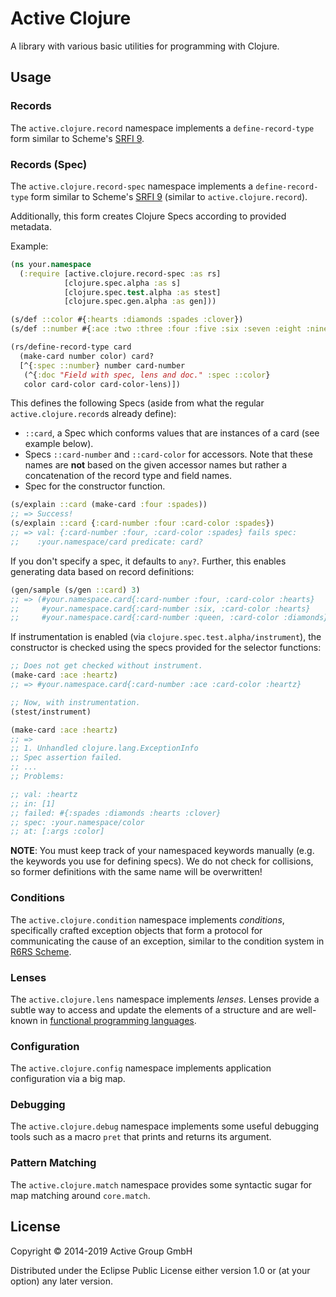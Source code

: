 # Active Clojure

A library with various basic utilities for programming with Clojure.

## Usage

### Records

The `active.clojure.record` namespace implements a
`define-record-type` form similar to Scheme's [SRFI
9](http://srfi.schemers.org/srfi-9/).

### Records (Spec)

The `active.clojure.record-spec` namespace implements a
`define-record-type` form similar to Scheme's [SRFI
9](http://srfi.schemers.org/srfi-9/) (similar to `active.clojure.record`).

Additionally, this form creates Clojure Specs according to provided metadata.

Example:

```clojure
(ns your.namespace
  (:require [active.clojure.record-spec :as rs]
            [clojure.spec.alpha :as s]
            [clojure.spec.test.alpha :as stest]
            [clojure.spec.gen.alpha :as gen]))

(s/def ::color #{:hearts :diamonds :spades :clover})
(s/def ::number #{:ace :two :three :four :five :six :seven :eight :nine :ten :jack :queen :king})

(rs/define-record-type card
  (make-card number color) card?
  [^{:spec ::number} number card-number
   (^{:doc "Field with spec, lens and doc." :spec ::color}
   color card-color card-color-lens)])
```

This defines the following Specs (aside from what the regular 
`active.clojure.record`s already define):

* `::card`, a Spec which conforms values that are instances of a card (see 
  example below).
* Specs `::card-number` and `::card-color` for accessors. Note that these names
  are **not** based on the given accessor names but rather a concatenation of
  the record type and field names.
* Spec for the constructor function.

```clojure
(s/explain ::card (make-card :four :spades))
;; => Success!
(s/explain ::card {:card-number :four :card-color :spades})
;; => val: {:card-number :four, :card-color :spades} fails spec:
;;    :your.namespace/card predicate: card?
```

If you don't specify a spec, it defaults to `any?`.
Further, this enables generating data based on record definitions:

```clojure
(gen/sample (s/gen ::card) 3)
;; => (#your.namespace.card{:card-number :four, :card-color :hearts}
;;     #your.namespace.card{:card-number :six, :card-color :hearts}
;;     #your.namespace.card{:card-number :queen, :card-color :diamonds}
```

If instrumentation is enabled (via `clojure.spec.test.alpha/instrument`), the
constructor is checked using the specs provided for the selector functions:

```clojure
;; Does not get checked without instrument.
(make-card :ace :heartz)
;; => #your.namespace.card{:card-number :ace :card-color :heartz}

;; Now, with instrumentation.
(stest/instrument)

(make-card :ace :heartz)
;; =>
;; 1. Unhandled clojure.lang.ExceptionInfo
;; Spec assertion failed.
;; ...
;; Problems: 

;; val: :heartz
;; in: [1]
;; failed: #{:spades :diamonds :hearts :clover}
;; spec: :your.namespace/color
;; at: [:args :color]
```

**NOTE**: You must keep track of your namespaced keywords manually (e.g. the
keywords you use for defining specs). We do not check for collisions, so former
definitions with the same name will be overwritten!

### Conditions

The `active.clojure.condition` namespace implements *conditions*,
specifically crafted exception objects that form a protocol for
communicating the cause of an exception, similar to the condition
system in [R6RS Scheme](http://r6rs.org/).

### Lenses

The `active.clojure.lens` namespace implements *lenses*.  Lenses
provide a subtle way to access and update the elements of a structure
and are well-known in [functional programming
languages](http://www.haskellforall.com/2013/05/program-imperatively-using-haskell.html).

### Configuration

The `active.clojure.config` namespace implements application
configuration via a big map.

### Debugging

The `active.clojure.debug` namespace implements some useful debugging
tools such as a macro `pret` that prints and returns its argument.

### Pattern Matching

The `active.clojure.match` namespace provides some syntactic sugar
for map matching around `core.match`.

## License

Copyright © 2014-2019 Active Group GmbH

Distributed under the Eclipse Public License either version 1.0 or (at
your option) any later version.
